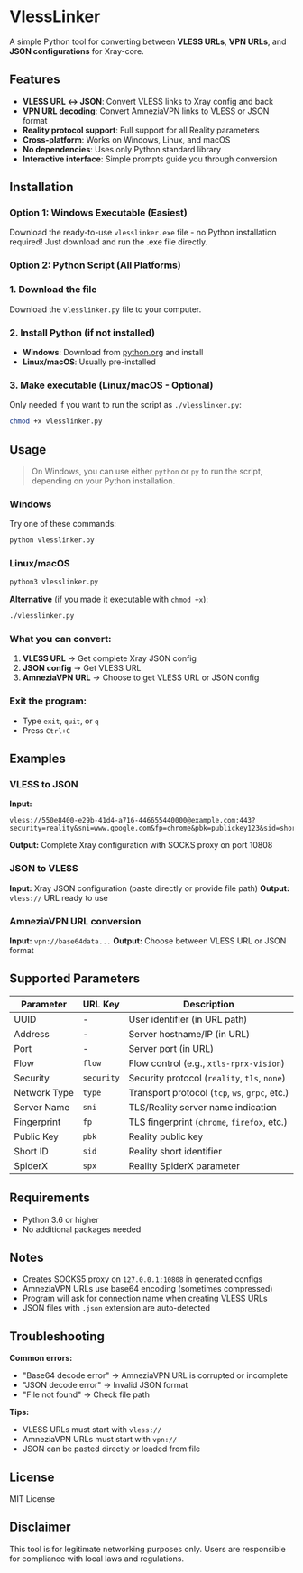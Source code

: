 # VlessLinker

A simple Python tool for converting between **VLESS URLs**, **VPN URLs**, and **JSON configurations** for Xray-core.

## Features

- **VLESS URL ↔ JSON**: Convert VLESS links to Xray config and back
- **VPN URL decoding**: Convert AmneziaVPN links to VLESS or JSON format
- **Reality protocol support**: Full support for all Reality parameters
- **Cross-platform**: Works on Windows, Linux, and macOS
- **No dependencies**: Uses only Python standard library
- **Interactive interface**: Simple prompts guide you through conversion

## Installation

### Option 1: Windows Executable (Easiest)
Download the ready-to-use `vlesslinker.exe` file - no Python installation required!
Just download and run the .exe file directly.

### Option 2: Python Script (All Platforms)

### 1. Download the file
Download the `vlesslinker.py` file to your computer.

### 2. Install Python (if not installed)
- **Windows**: Download from [python.org](https://www.python.org/downloads/) and install
- **Linux/macOS**: Usually pre-installed

### 3. Make executable (Linux/macOS - Optional)
Only needed if you want to run the script as `./vlesslinker.py`:

```bash
chmod +x vlesslinker.py
```

## Usage

> On Windows, you can use either `python` or `py` to run the script, depending on your Python installation.

### Windows
Try one of these commands:

```cmd
python vlesslinker.py
```

### Linux/macOS

```bash
python3 vlesslinker.py
```

**Alternative** (if you made it executable with `chmod +x`):

```bash
./vlesslinker.py
```

### What you can convert:

1. **VLESS URL** → Get complete Xray JSON config
2. **JSON config** → Get VLESS URL
3. **AmneziaVPN URL** → Choose to get VLESS URL or JSON config

### Exit the program:
- Type `exit`, `quit`, or `q`
- Press `Ctrl+C`

## Examples

### VLESS to JSON
**Input:**
```
vless://550e8400-e29b-41d4-a716-446655440000@example.com:443?security=reality&sni=www.google.com&fp=chrome&pbk=publickey123&sid=shortid&type=tcp
```

**Output:** Complete Xray configuration with SOCKS proxy on port 10808

### JSON to VLESS
**Input:** Xray JSON configuration (paste directly or provide file path)
**Output:** `vless://` URL ready to use

### AmneziaVPN URL conversion
**Input:** `vpn://base64data...`
**Output:** Choose between VLESS URL or JSON format

## Supported Parameters

| Parameter | URL Key | Description |
|-----------|---------|-------------|
| UUID | - | User identifier (in URL path) |
| Address | - | Server hostname/IP (in URL) |
| Port | - | Server port (in URL) |
| Flow | `flow` | Flow control (e.g., `xtls-rprx-vision`) |
| Security | `security` | Security protocol (`reality`, `tls`, `none`) |
| Network Type | `type` | Transport protocol (`tcp`, `ws`, `grpc`, etc.) |
| Server Name | `sni` | TLS/Reality server name indication |
| Fingerprint | `fp` | TLS fingerprint (`chrome`, `firefox`, etc.) |
| Public Key | `pbk` | Reality public key |
| Short ID | `sid` | Reality short identifier |
| SpiderX | `spx` | Reality SpiderX parameter |

## Requirements

- Python 3.6 or higher
- No additional packages needed

## Notes

- Creates SOCKS5 proxy on `127.0.0.1:10808` in generated configs
- AmneziaVPN URLs use base64 encoding (sometimes compressed)
- Program will ask for connection name when creating VLESS URLs
- JSON files with `.json` extension are auto-detected

## Troubleshooting

**Common errors:**
- "Base64 decode error" → AmneziaVPN URL is corrupted or incomplete
- "JSON decode error" → Invalid JSON format
- "File not found" → Check file path

**Tips:**
- VLESS URLs must start with `vless://`
- AmneziaVPN URLs must start with `vpn://`
- JSON can be pasted directly or loaded from file

## License

MIT License

## Disclaimer

This tool is for legitimate networking purposes only. Users are responsible for compliance with local laws and regulations.
